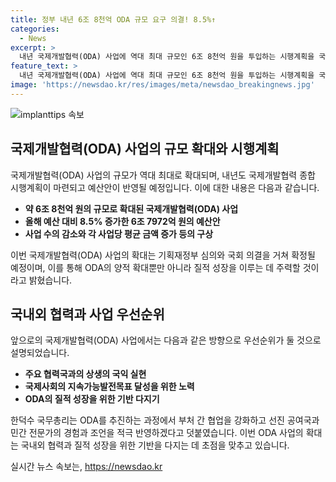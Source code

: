 ```yaml
---
title: 정부 내년 6조 8천억 ODA 규모 요구 의결! 8.5%↑
categories:
  - News
excerpt: >
  내년 국제개발협력(ODA) 사업에 역대 최대 규모인 6조 8천억 원을 투입하는 시행계획을 국무총리가 발표했다. 이에 따라 예산은 8.5% 증가한 6조 7972억 원으로 구상되었으며, 사업 수는 감소하고 평균 금액은 늘어나는 등 질적 성장을 강조했다. 기획재정부 심의와 국회 의결을 거쳐 확정될 예정이며, 주요 방향으로는 상생의 국익 실현, 지속가능발전목표 달성, ODA의 질적 성장을 우선순위로 두고 있다. 또한, 부처 간 협업과 선진 공여국, 민간 전문가의 경험과 조언을 적극 반영할 것이라고 강조했다.
feature_text: >
  내년 국제개발협력(ODA) 사업에 역대 최대 규모인 6조 8천억 원을 투입하는 시행계획을 국무총리가 발표했다. 이에 따라 예산은 8.5% 증가한 6조 7972억 원으로 구상되었으며, 사업 수는 감소하고 평균 금액은 늘어나는 등 질적 성장을 강조했다. 기획재정부 심의와 국회 의결을 거쳐 확정될 예정이며, 주요 방향으로는 상생의 국익 실현, 지속가능발전목표 달성, ODA의 질적 성장을 우선순위로 두고 있다. 또한, 부처 간 협업과 선진 공여국, 민간 전문가의 경험과 조언을 적극 반영할 것이라고 강조했다.
image: 'https://newsdao.kr/res/images/meta/newsdao_breakingnews.jpg'
---
```


<p><img src="https://newsdao.kr/res/images/meta/newsdao_breakingnews.jpg" alt="implanttips 속보" /></p>

<h2 data-ke-size="size26">국제개발협력(ODA) 사업의 규모 확대와 시행계획</h2>

<p>국제개발협력(ODA) 사업의 규모가 역대 최대로 확대되며, 내년도 국제개발협력 종합 시행계획이 마련되고 예산안이 반영될 예정입니다. 이에 대한 내용은 다음과 같습니다.</p>

<ul>
  <li><b>약 6조 8천억 원의 규모로 확대된 국제개발협력(ODA) 사업</b></li>
  <li><b>올해 예산 대비 8.5% 증가한 6조 7972억 원의 예산안</b></li>
  <li><b>사업 수의 감소와 각 사업당 평균 금액 증가 등의 구상</b></li>
</ul>

<p>이번 국제개발협력(ODA) 사업의 확대는 기획재정부 심의와 국회 의결을 거쳐 확정될 예정이며, 이를 통해 ODA의 양적 확대뿐만 아니라 질적 성장을 이루는 데 주력할 것이라고 밝혔습니다.</p>

<h2 data-ke-size="size26">국내외 협력과 사업 우선순위</h2>

<p>앞으로의 국제개발협력(ODA) 사업에서는 다음과 같은 방향으로 우선순위가 둘 것으로 설명되었습니다.</p>

<ul>
  <li><b>주요 협력국과의 상생의 국익 실현</b></li>
  <li><b>국제사회의 지속가능발전목표 달성을 위한 노력</b></li>
  <li><b>ODA의 질적 성장을 위한 기반 다지기</b></li>
</ul>

<p>한덕수 국무총리는 ODA를 추진하는 과정에서 부처 간 협업을 강화하고 선진 공여국과 민간 전문가의 경험과 조언을 적극 반영하겠다고 덧붙였습니다. 이번 ODA 사업의 확대는 국내외 협력과 질적 성장을 위한 기반을 다지는 데 초점을 맞추고 있습니다.</p>
실시간 뉴스 속보는, <a href="https://newsdao.kr" rel="dofollow">https://newsdao.kr</a>


